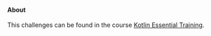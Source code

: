 #### About

This challenges can be found in the course 
[Kotlin Essential Training](https://www.linkedin.com/learning/kotlin-essential-training). 